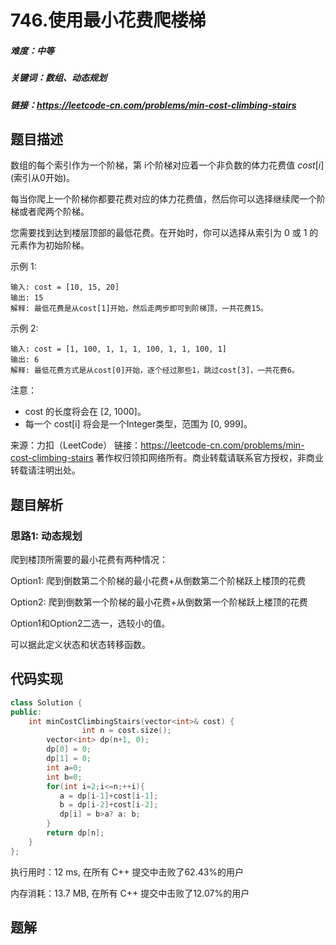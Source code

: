 # 746.使用最小花费爬楼梯

##### 难度：中等

##### 关键词：数组、动态规划

##### 链接：https://leetcode-cn.com/problems/min-cost-climbing-stairs

## 题目描述

数组的每个索引作为一个阶梯，第 i个阶梯对应着一个非负数的体力花费值 $cost[i]$(索引从0开始)。

每当你爬上一个阶梯你都要花费对应的体力花费值，然后你可以选择继续爬一个阶梯或者爬两个阶梯。

您需要找到达到楼层顶部的最低花费。在开始时，你可以选择从索引为 0 或 1 的元素作为初始阶梯。

示例 1:

```
输入: cost = [10, 15, 20]
输出: 15
解释: 最低花费是从cost[1]开始，然后走两步即可到阶梯顶，一共花费15。
```

 示例 2:

```
输入: cost = [1, 100, 1, 1, 1, 100, 1, 1, 100, 1]
输出: 6
解释: 最低花费方式是从cost[0]开始，逐个经过那些1，跳过cost[3]，一共花费6。
```

注意：

- cost 的长度将会在 [2, 1000]。
- 每一个 cost[i] 将会是一个Integer类型，范围为 [0, 999]。

来源：力扣（LeetCode）
链接：https://leetcode-cn.com/problems/min-cost-climbing-stairs
著作权归领扣网络所有。商业转载请联系官方授权，非商业转载请注明出处。

## 题目解析

### 思路1: 动态规划

爬到楼顶所需要的最小花费有两种情况：

Option1: 爬到倒数第二个阶梯的最小花费+从倒数第二个阶梯跃上楼顶的花费

Option2: 爬到倒数第一个阶梯的最小花费+从倒数第一个阶梯跃上楼顶的花费

Option1和Option2二选一，选较小的值。

可以据此定义状态和状态转移函数。

## 代码实现

```c++
class Solution {
public:
    int minCostClimbingStairs(vector<int>& cost) {
				int n = cost.size();
      	vector<int> dp(n+1, 0);
      	dp[0] = 0;
        dp[1] = 0;
        int a=0;
        int b=0;
      	for(int i=2;i<=n;++i){
           a = dp[i-1]+cost[i-1];
           b = dp[i-2]+cost[i-2];
           dp[i] = b>a? a: b;
        }
      	return dp[n];
    }
};
```

执行用时：12 ms, 在所有 C++ 提交中击败了62.43%的用户

内存消耗：13.7 MB, 在所有 C++ 提交中击败了12.07%的用户

## 题解


